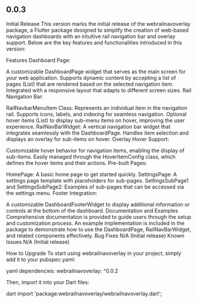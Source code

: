 ## 0.0.3

Initial Release
This version marks the initial release of the webrailnavoverlay package, a Flutter package designed to simplify the creation of web-based navigation dashboards with an intuitive rail navigation bar and overlay support. Below are the key features and functionalities introduced in this version:

Features
Dashboard Page:

A customizable DashboardPage widget that serves as the main screen for your web application.
Supports dynamic content by accepting a list of pages (List<Widget>) that are rendered based on the selected navigation item.
Integrated with a responsive layout that adapts to different screen sizes.
Rail Navigation Bar:

RailNavbarMenuItem Class:
Represents an individual item in the navigation rail.
Supports icons, labels, and indexing for seamless navigation.
Optional hover items (List<HoverItemConfig>) to display sub-menu items on hover, improving the user experience.
RailNavBarWidget:
A vertical navigation bar widget that integrates seamlessly with the DashboardPage.
Handles item selection and displays an overlay for sub-items on hover.
Overlay Hover Support:

Customizable hover behavior for navigation items, enabling the display of sub-items.
Easily managed through the HoverItemConfig class, which defines the hover items and their actions.
Pre-built Pages:

HomePage: A basic home page to get started quickly.
SettingsPage: A settings page template with placeholders for sub-pages.
SettingsSubPage1 and SettingsSubPage2: Examples of sub-pages that can be accessed via the settings menu.
Footer Integration:

A customizable DashboardFooterWidget to display additional information or controls at the bottom of the dashboard.
Documentation and Examples
Comprehensive documentation is provided to guide users through the setup and customization process.
An example implementation is included in the package to demonstrate how to use the DashboardPage, RailNavBarWidget, and related components effectively.
Bug Fixes
N/A (Initial release)
Known Issues
N/A (Initial release)

How to Upgrade
To start using webrailnavoverlay in your project, simply add it to your pubspec.yaml:

yaml
dependencies:
webrailnavoverlay: ^0.0.2

Then, import it into your Dart files:

dart
import 'package:webrailnavoverlay/webrailnavoverlay.dart';
